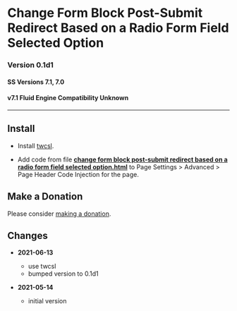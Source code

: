 # Change Form Block Post-Submit Redirect Based on a Radio Form Field Selected Option

### Version 0.1d1

#### SS Versions 7.1, 7.0

#### v7.1 Fluid Engine Compatibility Unknown

---

## Install

* Install
  [twcsl](https://github.com/tomsWebConsulting/twcsl#install-options).
  
* Add code from file
  **[change form block post-submit redirect based on a radio form field selected option.html](change%20form%20block%20post-submit%20redirect%20based%20on%20a%20radio%20form%20field%20selected%20option.html#L1)**
  to Page Settings > Advanced > Page Header Code Injection for the page.

## Make a Donation

Please consider
[making a donation](https://github.com/tomsWebConsulting/twcsl#make-a-donation).

## Changes

* **2021-06-13**

  * use twcsl
  * bumped version to 0.1d1
  
* **2021-05-14**

  * initial version
